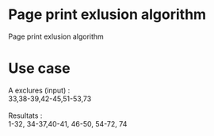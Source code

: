 # Page print exlusion algorithm
Page print exlusion algorithm

# Use case
A exclures (input) : \
33,38-39,42-45,51-53,73 \
\
Resultats : \
1-32, 34-37,40-41, 46-50, 54-72, 74